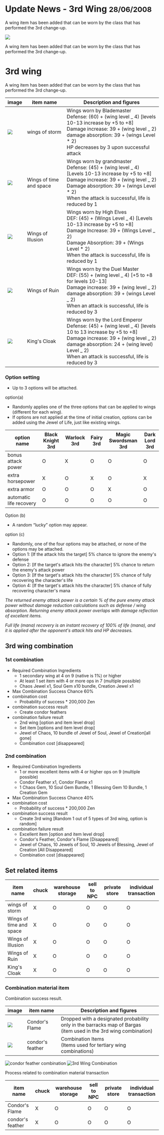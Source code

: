 # Update News - 3rd Wing <small>28/06/2008</small>

A wing item has been added that can be worn by the class that has performed the 3rd change-up.

![](./img/012.jpg)

A wing item has been added that can be worn by the class that has performed the 3rd change-up.

# 3rd wing

A wing item has been added that can be worn by the class that has performed the 3rd change-up.

| image                     | item name               | Description and figures                                                                                                                                                                                                                                       |
| ------------------------- | ----------------------- | ------------------------------------------------------------------------------------------------------------------------------------------------------------------------------------------------------------------------------------------------------------- |
| ![](./img/wing_img01.jpg) | wings of storm          | Wings worn by Blademaster<br>Defense: (60) + (wing level _ 4) [levels 10-13 increase by +5 to +8]<br>Damage increase: 39 + (wing level _ 2)<br>damage absorption: 39 + (wings Level \* 2)<br>HP decreases by 3 upon successful attack                         |
| ![](./img/wing_img02.jpg) | Wings of time and space | Wings worn by grandmaster<br>Defense: (45) + (wing level _ 4) [Levels 10-13 increase by +5 to +8]<br>Damage increase: 39 + (wing level _ 2)<br>Damage absorption: 39 + (wings Level \* 2)<br>When the attack is successful, life is reduced by 1              |
| ![](./img/wing_img03.jpg) | Wings of Illusion       | Wings worn by High Elves<br>DEF: (45) + (Wings Level _ 4) [Levels 10-13 increase by +5 to +8]<br>Damage Increase: 39 + (Wings Level _ 2)<br>Damage Absorption: 39 + (Wings Level \* 2)<br>When the attack is successful, life is reduced by 1                 |
| ![](./img/wing_img04.jpg) | Wings of Ruin           | Wings worn by the Duel Master<br>DEF: (55) + (wing level _ 4) [+5 to +8 for levels 10-13]<br>Damage increase: 39 + (wing level _ 2)<br>damage absorption: 39 + (wings Level \_ 2)<br>When an attack is successful, life is reduced by 3                       |
| ![](./img/wing_img05.jpg) | King's Cloak            | Wings worn by the Lord Emperor<br>Defense: (45) + (wing level _ 4) [levels 10 to 13 increase by +5 to +8]<br>Damage increase: 39 + (wing level _ 2)<br>damage absorption: 24 + (wing level) Level \_ 2)<br>When an attack is successful, life is reduced by 3 |

### Option setting

- Up to 3 options will be attached.

option(a)

- Randomly applies one of the three options that can be applied to wings (different for each wing).
- If options are not applied at the time of initial creation, options can be added using the Jewel of Life, just like existing wings.

| option name             | Black Knight 3rd | Warlock 3rd | Fairy 3rd | Magic Swordsman 3rd | Dark Lord 3rd |
| ----------------------- | ---------------- | ----------- | --------- | ------------------- | ------------- |
| bonus attack power      | O                | X           | O         | O                   | O             |
| extra horsepower        | X                | O           | X         | O                   | X             |
| extra armor             | O                | O           | O         | X                   | O             |
| automatic life recovery | O                | O           | O         | O                   | O             |

Option (b)

- A random “lucky” option may appear.

option (c)

- Randomly, one of the four options may be attached, or none of the options may be attached.
- Option 1: [If the attack hits the target] 5% chance to ignore the enemy's defense
- Option 2: [If the target's attack hits the character] 5% chance to return the enemy's attack power
- Option 3: [If the target's attack hits the character] 5% chance of fully recovering the character's life
- Option 4: [If the target's attack hits the character] 5% chance of fully recovering character's mana

_The returned enemy attack power is a certain % of the pure enemy attack power without damage reduction calculations such as defense / wing absorption.
Returning enemy attack power overlaps with damage reflection of excellent items._

_Full life (mana) recovery is an instant recovery of 100% of life (mana), and it is applied after the opponent's attack hits and HP decreases._

## 3rd wing combination

### 1st combination

- Required Combination Ingredients
  - 1 secondary wing at 4 on 9 (native is 1%) or higher
  - At least 1 set item with 4 or more ops in 7 (multiple possible)
  - Chaos Jewel x1, Soul Gem x10 bundle, Creation Jewel x1
- Max Combination Success Chance 60%
- combination cost
  - Probability of success \* 200,000 Zen
- combination success result
  - Create condor feathers
- combination failure result
  - 2nd wing [option and item level drop]
  - Set item [options and item level drop]
  - Jewel of Chaos, 10 bundle of Jewel of Soul, Jewel of Creation[all gone]
  - Combination cost [disappeared]

### 2nd combination

- Required Combination Ingredients
  - 1 or more excellent items with 4 or higher ops on 9 (multiple possible)
  - Condor Feather x1, Condor Flame x1
  - 1 Chaos Gem, 10 Soul Gem Bundle, 1 Blessing Gem 10 Bundle, 1 Creation Gem
- Max Combination Success Chance 40%
- combination cost
  - Probability of success \* 200,000 Zen
- combination success result
  - Create 3rd wing [Random 1 out of 5 types of 3rd wing, option is random]
- combination failure result
  - Excellent item [option and item level drop]
  - Condor's Feather, Condor's Flame [Disappeared]
  - Jewel of Chaos, 10 Jewels of Soul, 10 Jewels of Blessing, Jewel of Creation [All Disappeared]
  - Combination cost [disappeared]

## Set related items

| item name               | chuck | warehouse storage | sell to NPC | private store | individual transaction |
| ----------------------- | ----- | ----------------- | ----------- | ------------- | ---------------------- |
| wings of storm          | X     | O                 | O           | O             | O                      |
| Wings of time and space | X     | O                 | O           | O             | O                      |
| Wings of Illusion       | X     | O                 | O           | O             | O                      |
| Wings of Ruin           | X     | O                 | O           | O             | O                      |
| King's Cloak            | X     | O                 | O           | O             | O                      |

### Combination material item

Combination success result.

| image                     | item name        | Description and figures                                                                                             |
| ------------------------- | ---------------- | ------------------------------------------------------------------------------------------------------------------- |
| ![](./img/wing_img06.jpg) | Condor's Flame   | Dropped with a designated probability only in the barracks map of Bargas<br>(item used in the 3rd wing combination) |
| ![](./img/wing_img07.jpg) | condor's feather | Combination Items<br>(Items used for tertiary wing combinations)                                                    |

![](./img/result_img01.jpg "condor feather combination")
![](./img/result_img02.jpg "3rd Wing Combination")

Process related to combination material transaction

| item name        | chuck | warehouse storage | sell to NPC | private store | individual transaction |
| ---------------- | ----- | ----------------- | ----------- | ------------- | ---------------------- |
| Condor's Flame   | X     | O                 | O           | O             | O                      |
| condor's feather | X     | O                 | O           | O             | O                      |
